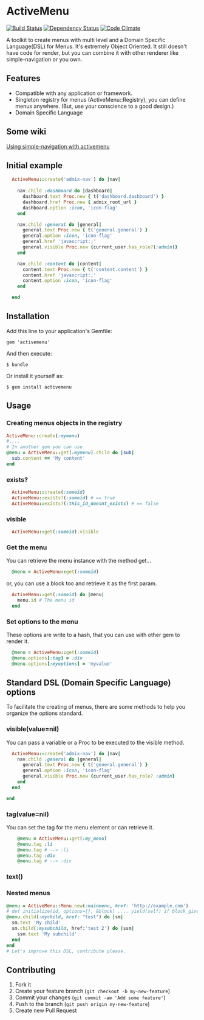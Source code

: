 # ActiveMenu

[![Build Status](https://travis-ci.org/sadjow/activemenu.png)](https://travis-ci.org/sadjow/activemenu)
[![Dependency Status](https://gemnasium.com/sadjow/activemenu.png)](https://gemnasium.com/sadjow/activemenu)
[![Code Climate](https://codeclimate.com/github/sadjow/activemenu.png)](https://codeclimate.com/github/sadjow/activemenu)

A toolkit to create menus with multi level and a Domain Specific Language(DSL) for Menus.
It's extremely Object Oriented. It still doesn't have code for render, but you can combine it with
other renderer like simple-navigation or you own.

## Features
  * Compatible with any application or framework.
  * Singleton registry for menus (ActiveMenu::Registry), you can define menus anywhere. (But, use your conscience to a good design.)
  * Domain Specific Language

## Some wiki
[Using simple-navigation with activemenu](https://github.com/sadjow/activemenu/wiki/Using-simple-navigation-for-render-the-activemenu)

## Initial example
```ruby
  ActiveMenu::create('admix-nav') do |nav|        
          
    nav.child :dashboard do |dashboard|
      dashboard.text Proc.new { t('dashboard.dashboard') }
      dashboard.href Proc.new { admix_root_url }
      dashboard.option :icon, 'icon-flag'
    end

    nav.child :general do |general|
      general.text Proc.new { t('general.general') }
      general.option :icon, 'icon-flag'
      general.href 'javascript:;'
      general.visible Proc.new {current_user.has_role?(:admin)}
    end

    nav.child :content do |content|
      content.text Proc.new { t('content.content') }
      content.href 'javascript:;'
      content.option :icon, 'icon-flag'
    end

  end
```

## Installation

Add this line to your application's Gemfile:

    gem 'activemenu'

And then execute:

    $ bundle

Or install it yourself as:

    $ gem install activemenu

## Usage

### Creating menus objects in the registry

```ruby
ActiveMenu::create(:mymenu)
#....
# In another gem you can use 
@menu = ActiveMenu::get(:mymenu).child do |sub|
  sub.content == 'My content'
end
```
### exists?
```ruby
  ActiveMenu::create(:someid)
  ActiveMenu::exists?(:someid) # == true
  ActiveMenu::exists?(:this_id_doesnt_exists) # == false
``` 

### visible
```ruby
  ActiveMenu::get(:someid).visible
```

### Get the menu
You can retrieve the menu instance with the method get...
```ruby
  @menu = ActiveMenu::get(:someid)
```

or, you can use a block too and retrieve it as the first param.

```ruby
  ActiveMenu::get(:someid) do |menu|
    menu.id # The menu id
  end
```

### Set options to the menu
These options are write to a hash, that you can use with other gem to render it.
```ruby
  @menu = ActiveMenu::get(:someid)
  @menu.options[:tag] = :div
  @menu.options[:myoptions] = 'myvalue'
```

## Standard DSL (Domain Specific Language) options

To facilitate the creating of menus, there are some methods to help you organize the options standard.

### visible(value=nil)
You can pass a variable or a Proc to be executed to the visible method.
```ruby
  ActiveMenu::create('admix-nav') do |nav|        
    nav.child :general do |general|
      general.text Proc.new { t('general.general') }
      general.option :icon, 'icon-flag'
      general.visible Proc.new {current_user.has_role? :admin}
    end
  end

end
```

### tag(value=nil)
You can set the tag for the menu element or can retrieve it.
```ruby
    @menu = ActiveMenu::get(:my_menu)
    @menu.tag :li
    @menu.tag # --> :li
    @menu.tag :div
    @menu.tag # --> :div
```

### text()

### Nested menus
```ruby
@menu = ActiveMenu::Menu.new(:mainmenu, href: 'http://example.com') 
# def initialize(id, options={}, &block) .... yield(self) if block_given?
@menu.child(:mychild, href: "test") do |sm|
  sm.text 'My child'
  sm.child(:mysubchild, href:'test 2') do |ssm|
    ssm.text 'My subchild'
  end
end
# Let's improve this DSL, contribute please.
```


## Contributing

1. Fork it
2. Create your feature branch (`git checkout -b my-new-feature`)
3. Commit your changes (`git commit -am 'Add some feature'`)
4. Push to the branch (`git push origin my-new-feature`)
5. Create new Pull Request
